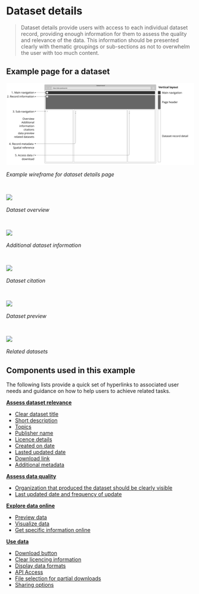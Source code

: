 # Dataset details 

> Dataset details provide users with access to each individual dataset record, providing enough information for them to assess the quality and relevance of the data. This information should be presented clearly with thematic groupings or sub-sections as not to overwhelm the user with too much content.

## Example page for a dataset

<div class="image-container">

![Home heading](../../_media/overview/4.explore.png)

*Example wireframe for dataset details page*

</div>

<br>

<div class="image-container">

<a href="/dd3-wireframes/_media/example-pages/dataset-details/overview-annotated.png" target="_blank"><img src="/dd3-wireframes/_media/example-pages/dataset-details/overview-annotated.png" data-no-zoom/></a>

*Dataset overview*

</div>

<br>

<div class="image-container">

<a href="/dd3-wireframes/_media/example-pages/dataset-details/additional.png" target="_blank"><img src="/dd3-wireframes/_media/example-pages/dataset-details/additional.png" data-no-zoom/></a>

*Additional dataset information*

</div>

<br>

<div class="image-container">

<a href="/dd3-wireframes/_media/example-pages/dataset-details/citations.png" target="_blank"><img src="/dd3-wireframes/_media/example-pages/dataset-details/citations.png" data-no-zoom/></a>

*Dataset citation*

</div>

<br>

<div class="image-container">

<a href="/dd3-wireframes/_media/example-pages/dataset-details-annotated.png" target="_blank"><img src="/dd3-wireframes/_media/example-pages/dataset-details-annotated.png" data-no-zoom/></a>

*Dataset preview*

</div>

<br>

<div class="image-container">

<a href="/dd3-wireframes/_media/example-pages/dataset-details/related-list.png" target="_blank"><img src="/dd3-wireframes/_media/example-pages/dataset-details/related-list.png" data-no-zoom/></a>

*Related datasets*

</div>

## Components used in this example

The following lists provide a quick set of hyperlinks to associated user needs and guidance on how to help users to achieve related tasks.

**[Assess dataset relevance](/main-content/steps/assess-dataset-relevance)**
* [Clear dataset title](/main-content/steps/assess-dataset-relevance?id=_1-clear-dataset-title)
* [Short description](/main-content/steps/assess-dataset-relevance?id=_2-short-description)
* [Topics](/main-content/steps/assess-dataset-relevance?id=_3-topics)
* [Publisher name](/main-content/steps/assess-dataset-relevance?id=_4-publisher-name)
* [Licence details](/main-content/steps/assess-dataset-relevance?id=_5-licence-details)
* [Created on date](/main-content/steps/assess-dataset-relevance?id=_6-created-on-date)
* [Lasted updated date](/main-content/steps/assess-dataset-relevance?id=_7-lasted-updated-date)
* [Download link](/main-content/steps/assess-dataset-relevance?id=_8-download-link)
* [Additional metadata](/main-content/steps/assess-dataset-relevance?id=_9-additional-metadata)

**[Assess data quality](main-content/steps/assess-data-quality)**
* [Organization that produced the dataset should be clearly visible](/main-content/steps/assess-data-quality?id=_1-organization-that-produced-the-dataset-should-be-clearly-visible)
* [Last updated date and frequency of update](/main-content/steps/assess-data-quality?id=_2-last-updated-date-and-frequency-of-update)

**[Explore data online](/main-content/steps/explore-data-online)**
* [Preview data](/main-content/steps/explore-data-online?id=_1-preview-data)
* [Visualize data](/main-content/steps/explore-data-online?id=_2-visualize-data)
* [Get specific information online](/main-content/steps/explore-data-online?id=_3-get-specific-information-online)

**[Use data](main-content/steps/use-data)**
* [Download button](/main-content/steps/use-data?id=_1-download-button)
* [Clear licencing information](/main-content/steps/use-data?id=_2-clear-licencing-information)
* [Display data formats](#/main-content/steps/use-data?id=_3-display-data-formats)
* [API Access](/main-content/steps/use-data?id=_4-api-access)
* [File selection for partial downloads](/main-content/steps/use-data?id=_5-file-selection-for-partial-downloads)
* [Sharing options](/main-content/steps/use-data?id=_6-sharing-options)

<!--
<details>
<summary>Essential components</summary>
<br>
Below is a checklist of components/information that are relevant for this task.
These components can be arranged in many ways, but the ones with highest relevance should be the most visible/accessible.
?> 1 - high relevance, 2 - medium relevance, 3 - low relevance
-->
<!-- Table of component start -->
<!--
| Component             | Description                                                                                                   | Relevance |
|-----------------------|---------------------------------------------------------------------------------------------------------------|:---------:|
| Title                 | Descriptive but not too long                                                                                  |     1     |
| Description / Summary | A brief summary of the dataset outlining what is included in the dataset and for what purpose it was created. |     1     |
| Topics                | Dataset topics which allow users to easily jump to them                                                       |     1     |
| Organization name     | Organization that produced the dataset                                                                        |     1     |
| Last updated          | When was the dataset updated last. Possibly a changelog if available                                          |     1     |
| Created on            | When was the dataset created                                                                                  |     1     |
| Data explorer         | An ability to preview the files included in the dataset and to select which ones to download                  |     3     |
| Data preview          | An ability to preview the dataset in map, table or graph                                                      |     3     |
| Related datasets      | Datasets related by topic, proximity or any other suitable property                                           |     2     |
| Location preview      | Pin on the map or a polygon showing the geographical extent of the data                                       |     2     |
| Citation details      | Details on how the dataset should be cited                                                                    |     2     |
| Home link             | Easy way to get back to data portal's homepage                                                                |     2     |
| Search bar            | An easy way to search for other dataset within the same portal                                                |     3     |
</details>
-->
